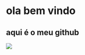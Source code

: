 
 #  ola bem vindo
 ## aqui é o meu github
 <img src="https://cdn.jsdelivr.net/gh/devicons/devicon/icons/html5/html5-plain-wordmark.svg" width:20px heith:20px />
  
